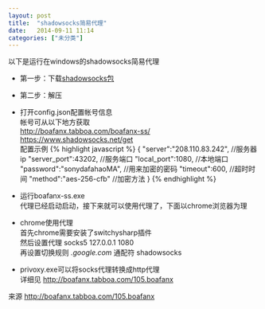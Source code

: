 ```yaml
---
layout: post
title:  "shadowsocks简易代理"
date:   2014-09-11 11:14
categories: ["未分类"]
---
```


以下是运行在windows的shadowsocks简易代理

* 第一步：下载<a href="http://pan.baidu.com/s/1jGkj3Ga">shadowsocks包</a>

* 第二步：解压

* 打开config.json配置帐号信息  
帐号可从以下地方获取  
<a href="http://boafanx.tabboa.com/boafanx-ss/">http://boafanx.tabboa.com/boafanx-ss/</a>  
<a href="https://www.shadowsocks.net/get">https://www.shadowsocks.net/get</a>  
配置示例
{% highlight javascript %}
{
    "server":"208.110.83.242",  //服务器ip
    "server_port":43202,        //服务端口
    "local_port":1080,          //本地端口
    "password":"sonydafahaoMA", //用来加密的密码
    "timeout":600,              //超时时间
    "method":"aes-256-cfb"      //加密方法
}
{% endhighlight %}

* 运行boafanx-ss.exe  
代理已经启动启动，接下来就可以使用代理了，下面以chrome浏览器为理

* chrome使用代理  
首先chrome需要安装了switchysharp插件  
然后设置代理 socks5 127.0.0.1 1080   
再设置切换规则 *.google.com* 通配符 shadowsocks  

* privoxy.exe可以将socks代理转换成http代理  
详细见 <a href="http://boafanx.tabboa.com/105.boafanx">http://boafanx.tabboa.com/105.boafanx  </a>


来源 <a href="http://boafanx.tabboa.com/105.boafanx">http://boafanx.tabboa.com/105.boafanx</a>





